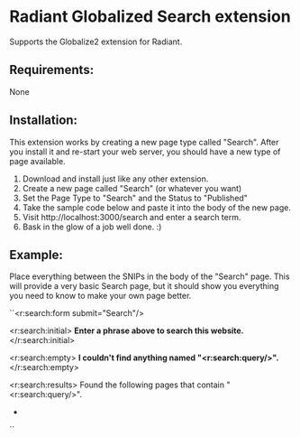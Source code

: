 # Radiant Globalized Search extension

Supports the Globalize2 extension for Radiant.

## Requirements:
  None

## Installation:

This extension works by creating a new page type called "Search".  After you 
install it and re-start your web server, you should have a new type of page 
available.

1) Download and install just like any other extension.
2) Create a new page called "Search" (or whatever you want)
3) Set the Page Type to "Search" and the Status to "Published"
4) Take the sample code below and paste it into the body of the new page.
5) Visit http://localhost:3000/search and enter a search term.
6) Bask in the glow of a job well done.  :)

## Example:
Place everything between the SNIPs in the body of the "Search" page.  This 
will provide a very basic Search page, but it should show you everything you
need to know to make your own page better.

``<r:search:form submit="Search"/>

<r:search:initial>
  <strong>Enter a phrase above to search this website.</strong>
</r:search:initial>

<r:search:empty>
  <strong>I couldn't find anything named "<r:search:query/>".</strong>
</r:search:empty>

<r:search:results>
  Found the following pages that contain "<r:search:query/>".

  <ul>
  <r:search:results:each>
  <li><r:link_or_parent/><br/>
      <r:search:highlight><r:content/></r:search:highlight></li>
  </r:search:results:each>
  </ul>
</r:search:results>``